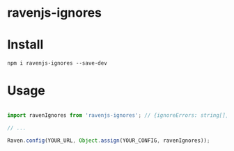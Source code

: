 # ravenjs-ignores

# Install

```shell
npm i ravenjs-ignores --save-dev
```

# Usage
```js

import ravenIgnores from 'ravenjs-ignores'; // {ignoreErrors: string[], ignoreUrls: RegExp[]}

// ...

Raven.config(YOUR_URL, Object.assign(YOUR_CONFIG, ravenIgnores));

```